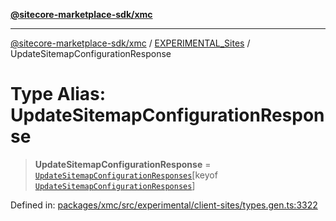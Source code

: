 [**@sitecore-marketplace-sdk/xmc**](../../../../README.md)

***

[@sitecore-marketplace-sdk/xmc](../../../../README.md) / [EXPERIMENTAL\_Sites](../README.md) / UpdateSitemapConfigurationResponse

# Type Alias: UpdateSitemapConfigurationResponse

> **UpdateSitemapConfigurationResponse** = [`UpdateSitemapConfigurationResponses`](UpdateSitemapConfigurationResponses.md)\[keyof [`UpdateSitemapConfigurationResponses`](UpdateSitemapConfigurationResponses.md)\]

Defined in: [packages/xmc/src/experimental/client-sites/types.gen.ts:3322](https://github.com/Sitecore/marketplace-sdk/blob/main/packages/xmc/src/experimental/client-sites/types.gen.ts#L3322)
